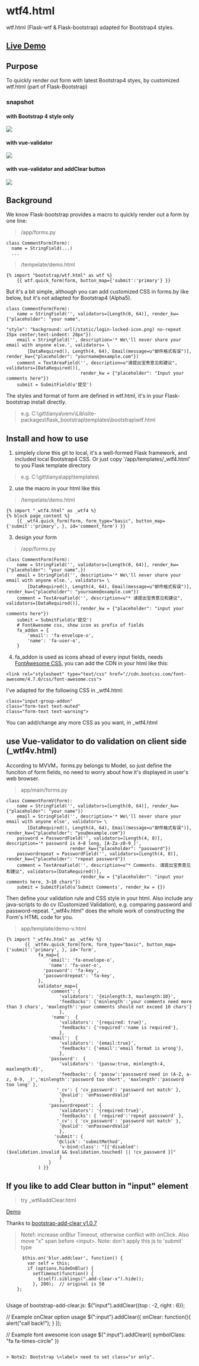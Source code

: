 # wtf4.html
wtf.html (Flask-wtf & Flask-bootstrap) adapted for Bootstrap4 styles. 


## [Live Demo](http://tianya.heroku.com/wtf)


## Purpose
To quickly render out form with latest Bootstrap4 styes, by customized wtf.html (part of Flask-Bootstrap)
### snapshot

#### with Bootstrap 4 style only
![](http://img.blog.csdn.net/20161111105913670?watermark/2/text/aHR0cDovL2Jsb2cuY3Nkbi5uZXQv/font/5a6L5L2T/fontsize/400/fill/I0JBQkFCMA==/dissolve/70/gravity/SouthEast)

#### with vue-validator
![](http://img.blog.csdn.net/20161116090216256?watermark/2/text/aHR0cDovL2Jsb2cuY3Nkbi5uZXQv/font/5a6L5L2T/fontsize/400/fill/I0JBQkFCMA==/dissolve/70/gravity/SouthEast)

#### with vue-validator and addClear button
![](http://img.blog.csdn.net/20161117093324803?watermark/2/text/aHR0cDovL2Jsb2cuY3Nkbi5uZXQv/font/5a6L5L2T/fontsize/400/fill/I0JBQkFCMA==/dissolve/70/gravity/SouthEast)


## Background
We know Flask-bootstrap provides a macro to quickly render out a form by one line:
> /app/forms.py
```
class CommentForm(Form):
  name = StringField(...)
  ...
```

> /tempelate/demo.html
```
{% import "bootstrap/wtf.html" as wtf %}
    {{ wtf.quick_form(form, button_map={'submit':'primary'} }}
```

But it's a bit simple, although you can add customized CSS in forms.by like below, but it's not adapted for Bootstrap4 (Alpha5).
> 
```
class CommentForm(Form):
    name = StringField('', validators=[Length(0, 64)], render_kw={"placeholder": "your name",
                                                                  "style": "background: url(/static/login-locked-icon.png) no-repeat 15px center;text-indent: 28px"})
    email = StringField('', description='* We\'ll never share your email with anyone else.', validators= \
        [DataRequired(), Length(4, 64), Email(message=u"邮件格式有误")], render_kw={"placeholder": "yourname@example.com"})
    comment = TextAreaField('', description=u"请提出宝贵意见和建议", validators=[DataRequired()],
                            render_kw = {"placeholder": "Input your comments here"})
    submit = SubmitField(u'提交')
```

The styles and format of form are defined in wtf.html, it's in your Flask-bootstrap install directly.
> e.g. C:\git\tianya\venv\Lib\site-packages\flask_bootstrap\templates\bootstrap\wtf.html

## Install and how to use
1. simplely clone this git to local, it's a well-formed Flask framework, and included local Bootstrap4 CSS. Or just copy '/app/templates/_wtf4.html' to you Flask template directory
> e.g. C:\git\tianya\app\templates\

2. use the macro in your html like this
> /tempelate/demo.html
```
{% import "_wtf4.html" as _wtf4 %}
{% block page_content %}
    {{ _wtf4.quick_form(form, form_type="basic", button_map={'submit':'primary', }, id='comment_form') }}
```

3. design your form

> /app/forms.py
```
class CommentForm(Form):
    name = StringField('', validators=[Length(0, 64)], render_kw={"placeholder": "your name",})
    email = StringField('', description='* We\'ll never share your email with anyone else.', validators= \
        [DataRequired(), Length(4, 64), Email(message=u"邮件格式有误")], render_kw={"placeholder": "yourname@example.com"})
    comment = TextAreaField('', description=u"* 请提出宝贵意见和建议", validators=[DataRequired()],
                            render_kw = {"placeholder": "input your comments here"})
    submit = SubmitField(u'提交')
    # FontAwesome css, show icon as prefix of fields
    fa_addon = {
        'email': 'fa-envelope-o',
        'name': 'fa-user-o',
    }
```
 
4. fa_addon is used as icons ahead of every input fields, needs [FontAwesome CSS](http://fontawesome.io/examples/), you can add the CDN in your html like this:

```
<link rel="stylesheet" type="text/css" href="//cdn.bootcss.com/font-awesome/4.7.0/css/font-awesome.css">
```

I've adapted for the following CSS in \_wtf4.html:
```
class="input-group-addon"
class="form-text text-muted"
class="form-text text-warning">
```
You can add/change any more CSS as you want, in _wtf4.html


## use Vue-validator to do validation on client side (_wtf4v.html)

According to MVVM，forms.py belongs to Model, so just define the funciton of form fields, no need to worry about how it's displayed in user's web browser.

> app/main/forms.py
```
class CommentFormV(Form):
    name = StringField('', validators=[Length(0, 64)], render_kw={"placeholder": "your name"})
    email = StringField('', description='* We\'ll never share your email with anyone else', validators= \
        [DataRequired(), Length(4, 64), Email(message=u"邮件格式有误")], render_kw={"placeholder": "you@example.com"})
    password = PasswordField('', validators=[Length(4, 8)], description='* password is 4~8 long, [A-Za-z0-9_]',
    					render_kw={"placeholder": "password"})
    passwordrepeat = PasswordField('', validators=[Length(4, 8)], render_kw={"placeholder": "repeat password"})
    comment = TextAreaField('', description=u"* Comments. 请提出宝贵意见和建议", validators=[DataRequired()],
                            render_kw = {"placeholder": "input your comments here, 3~10 chars"})
    submit = SubmitField(u'Submit Comments', render_kw = {})
```

Then define your validation rule and CSS style in your html. Also include any java-scripts to do cv (Customized Validation), e.g. comparing password and password-repeat. "\_wtf4v.html" does the whole work of constructing the Form's HTML code for you.

> app/template/demo-v.html
```
{% import "_wtf4v.html" as _wtf4v %}
       {{ _wtf4v.quick_form(form, form_type="basic", button_map={'submit':'primary', }, id='form',
            fa_map={
            	'email': 'fa-envelope-o',
            	'name': 'fa-user-o',
           	  'password': 'fa-key', 	
           	  'passwordrepeat': 'fa-key', 	
            },
            validator_map={
                'comment': {
                    'validators': '{minlength:3, maxlength:10}',
                    'feedbacks': {'minlength':'your comments need more than 3 chars', 'maxlength':'your comments should not exceed 10 chars'}
                    },
                 'name':  {
                    'validators': '{required: true}',
                    'feedbacks': {'required':'name is required'},
                    },
                'email':  {
                    'validators': '{email:true}',
                    'feedbacks': {'email':'email format is wrong'},
                    },
                'password':  {
                    'validators': '{passw:true, minlength:4, maxlength:8}',
                    'feedbacks': { 'passw':'passsword need in (A-Z, a-z, 0-9, _)','minlength':'password too short', 'maxlength':'password too long' },
                   '_cv': { 'cv_password': 'password not match' },  
                    '@valid': 'onPasswordValid'
                    },
                'passwordrepeat':  {
                    'validators': '{required:true}',
                    'feedbacks': { 'required':'repeat passsword' },
                   '_cv': { 'cv_password': 'password not match' },  
                    '@valid': 'onPasswordValid'
                    },
                  'submit': {
                   '@click': 'submitMethod',
                    'v-bind:class': "[{'disabled': ($validation.invalid && $validation.touched) || !cv_password }]"
                    }
                }
            ) }}
```


## If you like to add Clear button in "input" element

> try \_wtf4addClear.html

 [Demo](http://tianya.heroku.com/wtf/4addClear)

Thanks to [bootstrap-add-clear v1.0.7](http://github.com/gesquive/bootstrap-add-clear)
> Note1: increase onBlur Timeout, otherwise conflict with onClick. Also move "x" span before \<input>.
Note: don't apply this js to 'submit' type
```
      $this.on('blur.addclear', function() {
        var self = this;
        if (options.hideOnBlur) {
          setTimeout(function() {
            $(self).siblings(".add-clear-x").hide();
          }, 200);  // original is 50
    };
```

>```    
Usage of bootstrap-add-clear.js:
$("input").addClear({top : -2, right : 6});
>
// Example onClear option usage
$(":input").addClear({
  onClear: function(){
    alert("call back!");
  }
});
>
// Example font awesome icon usage
$(":input").addClear({
    symbolClass: "fa fa-times-circle"
})
```  

> Note2: Bootstrap \<label> need to set class="sr only".
